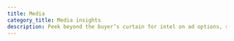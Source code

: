 ```yaml
---
title: Media
category_title: Media insights
description: Peek beyond the buyer’s curtain for intel on ad options, strategy and determining campaign success.
---
```

